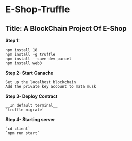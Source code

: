 # E-Shop-Truffle
## Title: A BlockChain Project Of E-Shop
**Step 1:**
```
npm install 18
npm install -g truffle
npm install --save-dev parcel 
npm install web3
```
**Step 2- Start Ganache**
```
Set up the localhost blockchain
Add the private key account to mata musk
```
**Step 3- Deploy Contract**
```
__In default terminal__
`truffle migrate`
```
**Step 4- Starting server**
```
`cd client`
`npm run start`
```
